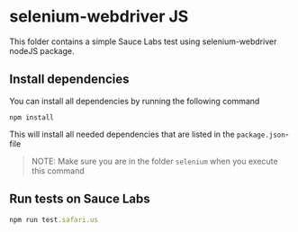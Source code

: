 # selenium-webdriver JS
This folder contains a simple Sauce Labs test using selenium-webdriver nodeJS package.

## Install dependencies
You can install all dependencies by running the following command

    npm install
    
This will install all needed dependencies that are listed in the `package.json`-file

> NOTE: Make sure you are in the folder `selenium` when you execute this command

## Run tests on Sauce Labs

```js
npm run test.safari.us
```

